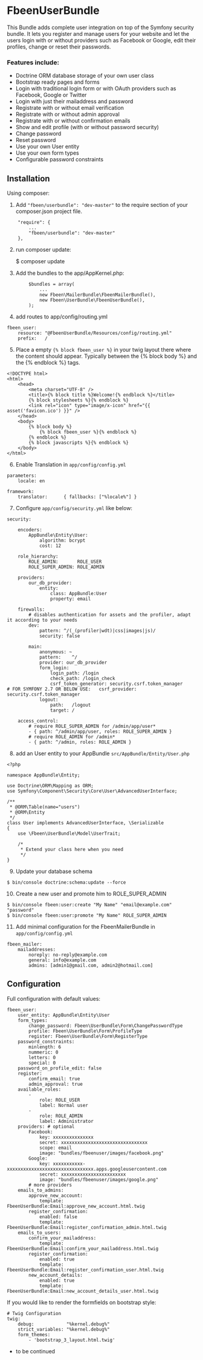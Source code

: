 # FbeenUserBundle

This Bundle adds complete user integration on top of the Symfony security bundle. It lets you register and manage users for your website and let the users login with or without providers such as Facebook or Google, edit their profiles, change or reset their passwords.

### Features include:

* Doctrine ORM database storage of your own user class
* Bootstrap ready pages and forms
* Login with traditional login form or with OAuth providers such as Facebook, Google or Twitter
* Login with just their mailaddress and password
* Registrate with or without email verification
* Registrate with or without admin approval
* Registrate with or without confirmation emails
* Show and edit profile (with or without password security)
* Change password
* Reset password
* Use your own User entity
* Use your own form types
* Configurable password constraints


## Installation

Using composer:

1) Add `"fbeen/userbundle": "dev-master"` to the require section of your composer.json project file.

```
    "require": {
        ...
        "fbeen/userbundle": "dev-master"
    },
```

2) run composer update:

    $ composer update

3) Add the bundles to the app/AppKernel.php:
```
        $bundles = array(
            ...
            new Fbeen\MailerBundle\FbeenMailerBundle(),
            new Fbeen\UserBundle\FbeenUserBundle(),
        );
```
4) add routes to app/config/routing.yml
```
fbeen_user:
    resource: "@FbeenUserBundle/Resources/config/routing.yml"
    prefix:   /
```

5) Place a empty `{% block fbeen_user %}` in your twig layout there where the content should appear. Typically between the {% block body %} and the {% endblock %} tags.
```
<!DOCTYPE html>
<html>
    <head>
        <meta charset="UTF-8" />
        <title>{% block title %}Welcome!{% endblock %}</title>
        {% block stylesheets %}{% endblock %}
        <link rel="icon" type="image/x-icon" href="{{ asset('favicon.ico') }}" />
    </head>
    <body>
        {% block body %}
            {% block fbeen_user %}{% endblock %}
        {% endblock %}
        {% block javascripts %}{% endblock %}
    </body>
</html>
```
6) Enable Translation in `app/config/config.yml`
```
parameters:
    locale: en

framework:
    translator:      { fallbacks: ["%locale%"] }
```
7) Configure `app/config/security.yml` like below:
```
security:

    encoders:
        AppBundle\Entity\User:
            algorithm: bcrypt
            cost: 12
            
    role_hierarchy:
        ROLE_ADMIN:       ROLE_USER
        ROLE_SUPER_ADMIN: ROLE_ADMIN

    providers:
        our_db_provider:
            entity:
                class: AppBundle:User
                property: email

    firewalls:
        # disables authentication for assets and the profiler, adapt it according to your needs
        dev:
            pattern: ^/(_(profiler|wdt)|css|images|js)/
            security: false

        main:
            anonymous: ~
            pattern:    ^/
            provider: our_db_provider
            form_login:
                login_path: /login
                check_path: /login_check
                csrf_token_generator: security.csrf.token_manager       # FOR SYMFONY 2.7 OR BELOW USE:   csrf_provider: security.csrf.token_manager
            logout:
                path:   /logout
                target: /

    access_control:
        # require ROLE_SUPER_ADMIN for /admin/app/user*
        - { path: ^/admin/app/user, roles: ROLE_SUPER_ADMIN }        
        # require ROLE_ADMIN for /admin*
        - { path: ^/admin, roles: ROLE_ADMIN }
```
8) add an User entity to your AppBundle `src/AppBundle/Entity/User.php`
```
<?php

namespace AppBundle\Entity;

use Doctrine\ORM\Mapping as ORM;
use Symfony\Component\Security\Core\User\AdvancedUserInterface;

/**
 * @ORM\Table(name="users")
 * @ORM\Entity
 */
class User implements AdvancedUserInterface, \Serializable
{
    use \Fbeen\UserBundle\Model\UserTrait;
    
    /*
     * Extend your class here when you need
     */
}
```
9) Update your database schema
```
$ bin/console doctrine:schema:update --force
```
10) Create a new user and promote him to ROLE_SUPER_ADMIN
```
$ bin/console fbeen:user:create "My Name" "email@example.com" "password"
$ bin/console fbeen:user:promote "My Name" ROLE_SUPER_ADMIN
```
11) Add minimal configuration for the FbeenMailerBundle in `app/config/config.yml`
```
fbeen_mailer:
    mailaddresses:
        noreply: no-reply@example.com
        general: info@example.com
        admins: [admin1@gmail.com, admin2@hotmail.com]
```

## Configuration

Full configuration with default values:
```
fbeen_user:
    user_entity: AppBundle\Entity\User
    form_types:
        change_password: Fbeen\UserBundle\Form\ChangePasswordType
        profile: Fbeen\UserBundle\Form\ProfileType
        register: Fbeen\UserBundle\Form\RegisterType
    password_constraints:
        minlength: 6
        nummeric: 0
        letters: 0
        special: 0
    password_on_profile_edit: false
    register:
        confirm_email: true
        admin_approval: true
    available_roles:
        -
            role: ROLE_USER
            label: Normal user
        -
            role: ROLE_ADMIN
            label: Administrator           
    providers: # optional
        Facebook:
            key: xxxxxxxxxxxxxxx
            secret: xxxxxxxxxxxxxxxxxxxxxxxxxxxxxxxx
            scope: email
            image: "bundles/fbeenuser/images/facebook.png"
        Google:
            key: xxxxxxxxxxx-xxxxxxxxxxxxxxxxxxxxxxxxxxxxxxxx.apps.googleusercontent.com
            secret: xxxxxxxxxxxxxxxxxxxxxxxx
            image: "bundles/fbeenuser/images/google.png"
        # more providers
    emails_to_admins:
        approve_new_account:
            template: FbeenUserBundle:Email:approve_new_account.html.twig
        register_confirmation:
            enabled: false
            template: FbeenUserBundle:Email:register_confirmation_admin.html.twig
    emails_to_users:
        confirm_your_mailaddress:
            template: FbeenUserBundle:Email:confirm_your_mailaddress.html.twig
        register_confirmation:
            enabled: true
            template: FbeenUserBundle:Email:register_confirmation_user.html.twig
        new_account_details:
            enabled: true
            template: FbeenUserBundle:Email:new_account_details_user.html.twig
```
If you would like to render the formfields on bootstrap style:
```
# Twig Configuration
twig:
    debug:            "%kernel.debug%"
    strict_variables: "%kernel.debug%"
    form_themes:
        - 'bootstrap_3_layout.html.twig'
```
* to be continued
